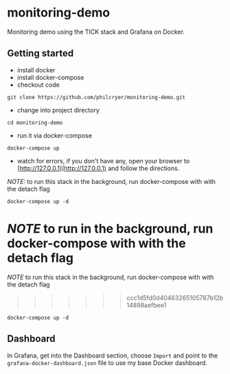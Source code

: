 # monitoring-demo
Monitoring demo using the TICK stack and Grafana on Docker.

## Getting started

* install docker
* install docker-compose
* checkout code
```
git clone https://github.com/philcryer/monitoring-demo.git
```
* change into project directory
```
cd monitoring-demo
```
* run it via docker-compose
```
docker-compose up
```
* watch for errors, if you don't have any, open your browser to [http://127.0.0.1](http://127.0.0.1) and follow the directions.

_NOTE:_ to run this stack in the background, run docker-compose with with the detach flag
```
docker-compose up -d
```


_NOTE_ to run in the background, run docker-compose with with the detach flag
=======
_NOTE_ to run this stack in the background, run docker-compose with with the detach flag
>>>>>>> ccc1d5fd0d40463265105787b12b14898aefbee1
```
docker-compose up -d
```

## Dashboard
In Grafana, get into the Dashboard section, choose `Import` and point to the `grafana-docker-dashboard.json` file to use my base Docker dashboard.
